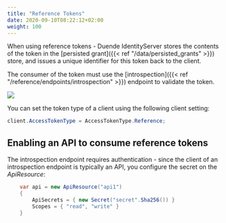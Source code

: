 ```yaml
---
title: "Reference Tokens"
date: 2020-09-10T08:22:12+02:00
weight: 100
---
```


When using reference tokens - Duende IdentityServer stores the contents of the token in the [persisted grant]({{< ref "/data/persisted_grants" >}}) store, and issues a unique identifier for this token back to the client.

The consumer of the token must use the [introspection]({{< ref "/reference/endpoints/introspection" >}}) endpoint to validate the token.

![](../images/reference_tokens.png)

You can set the token type of a client using the following client setting:

```cs
client.AccessTokenType = AccessTokenType.Reference;
```

## Enabling an API to consume reference tokens
The introspection endpoint requires authentication - since the client of an introspection endpoint is typically an API, you configure the secret on the *ApiResource*:

```cs
    var api = new ApiResource("api1")
    {
        ApiSecrets = { new Secret("secret".Sha256()) }
        Scopes = { "read", "write" }
    }
```